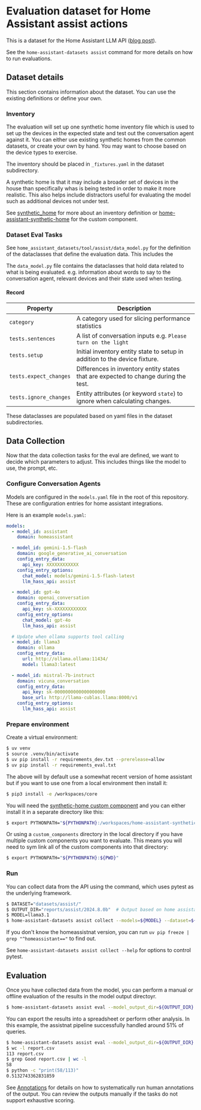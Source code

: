 # Evaluation dataset for Home Assistant assist actions

This is a dataset for the Home Assistant LLM API ([blog post](https://developers.home-assistant.io/blog/2024/05/20/llm-api/)).

See the `home-assistant-datasets assist` command for more details on how to
run evaluations.

## Dataset details

This section contains information about the dataset. You can use the existing
definitions or define your own.

### Inventory

The evaluation will set up one synthetic home inventory file which is used to set
up the devices in the expected state and test out the conversation agent against it. You can
either use existing synthetic homes from the common datasets, or create your own
by hand. You may want to choose based on the device types to exercise.

The inventory should be placed in `_fixtures.yaml` in the dataset subdirectory.

A synthetic home is that it may include a broader set of devices in the house than
specifically whas is being tested in order to make it more realistic. This also helps
include distractors useful for evaluating the model such as additional devices not under test.

See [synthetic_home](https://github.com/allenporter/synthetic-home) for more about
an inventory definition or [home-assistant-synthetic-home](https://github.com/allenporter/home-assistant-synthetic-home)
for the custom component.

### Dataset Eval Tasks

See `home_assistant_datasets/tool/assist/data_model.py` for the definition of
the dataclasses that define the evaluation data. This includes the

The `data_model.py` file contains the dataclasses that hold data related to what
is being evaluated. e.g. information about words to say to the conversation agent,
relevant devices and their state used when testing.

#### Record

| Property               | Description                                                                         |
| ---------------------- | ----------------------------------------------------------------------------------- |
| `category`             | A category used for slicing performance statistics                                  |
| `tests.sentences`      | A list of conversation inputs e.g. `Please turn on the light`                       |
| `tests.setup`          | Initial inventory entity state to setup in addition to the device fixture.          |
| `tests.expect_changes` | Differences in inventory entity states that are expected to change during the test. |
| `tests.ignore_changes` | Entity attributes (or keyword `state`) to ignore when calculating changes.          |

These dataclasses are populated based on yaml files in the dataset subdirectories.

## Data Collection

Now that the data collection tasks for the eval are defined, we want to decide
which parameters to adjust. This includes things like the model to use, the prompt, etc.

### Configure Conversation Agents

Models are configured in the `models.yaml` file in the root of this repository. These
are configuration entries for home assistant integrations.

Here is an example `models.yaml`:

```yaml
models:
  - model_id: assistant
    domain: homeassistant

  - model_id: gemini-1.5-flash
    domain: google_generative_ai_conversation
    config_entry_data:
      api_key: XXXXXXXXXXXX
    config_entry_options:
      chat_model: models/gemini-1.5-flash-latest
      llm_hass_api: assist

  - model_id: gpt-4o
    domain: openai_conversation
    config_entry_data:
      api_key: sk-XXXXXXXXXXXX
    config_entry_options:
      chat_model: gpt-4o
      llm_hass_api: assist

  # Update when ollama supports tool calling
  - model_id: llama3
    domain: ollama
    config_entry_data:
      url: http://ollama.ollama:11434/
      model: llama3:latest

  - model_id: mistral-7b-instruct
    domain: vicuna_conversation
    config_entry_data:
      api_key: sk-0000000000000000000
      base_url: http://llama-cublas.llama:8000/v1
    config_entry_options:
      llm_hass_api: assist
```

### Prepare environment

Create a virtual environment:

```bash
$ uv venv
$ source .venv/bin/activate
$ uv pip install -r requirements_dev.txt --prerelease=allow
$ uv pip install -r requirements_eval.txt
```

The above will by default use a somewhat recent version of home assistant but
if you want to use one from a local environment then install it:

```bash
$ pip3 install -e /workspaces/core
```

You will need the [synthetic-home custom component](https://github.com/allenporter/synthetic-home)
and you can either install it in a separate directory like this:

```bash
$ export PYTHONPATH="${PYTHONPATH}:/workspaces/home-assistant-synthetic-home/"
```

Or using a `custom_components` directory in the local directory if you have multiple
custom components you want to evaluate. This means you will need to sym link
all of the custom components into that directory:

```bash
$ export PYTHONPATH="${PYTHONPATH}:${PWD}"
```

### Run

You can collect data from the API using the command, which uses pytest as the
underlying framework.

```bash
$ DATASET="datasets/assist/"
$ OUTPUT_DIR="reports/assist/2024.8.0b"  # Output based on home assistant version used
$ MODEL=llama3.1
$ home-assistant-datasets assist collect --models=${MODEL} --dataset=${DATASET} --model_output_dir=${OUTPUT_DIR}
```

If you don't know the homeassistnat version, you can run `uv pip freeze | grep "^homeassistant=="` to find out.

See `home-assistant-datasets assist collect --help` for options to control pytest.

## Evaluation

Once you have collected data from the model, you can perform a manual or offline
evaluation of the results in the model output directoyr.

```bash
$ home-assistant-datasets assist eval --model_output_dir=${OUTPUT_DIR} --output_type=report
```

You can export the results into a spreadsheet or perform other analysis. In this example, the assistnat pipeline successfully handled around 51% of queries.

```bash
$ home-assistant-datasets assist eval --model_output_dir=${OUTPUT_DIR} --output_type=csv > ${OUTPUT_DIR}/report.csv
$ wc -l report.csv
113 report.csv
$ grep Good report.csv | wc -l
58
$ python -c "print(58/113)"
0.5132743362831859
```

See [Annotations](../../script/README.md) for details on how to systematically
run human annotations of the output. You can review the outputs manually if the
tasks do not support exhaustive scoring.

